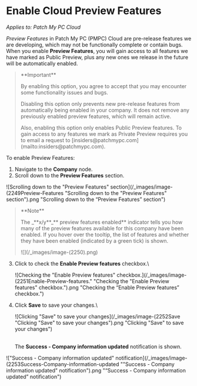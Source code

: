 # Enable Cloud Preview Features

_Applies to: Patch My PC Cloud_

_Preview Features_ in Patch My PC (PMPC) Cloud are pre-release features we are developing, which may not be functionally complete or contain bugs. When you enable **Preview Features**, you will gain access to all features we have marked as Public Preview, plus any new ones we release in the future will be automatically enabled.

<blockquote class="wp-block-quote">
<p>**Important**</p>
<p>By enabling this option, you agree to accept that you may encounter some functionality issues and bugs.</p>
<p>Disabling this option only prevents new pre-release features from automatically being enabled in your company. It does not remove any previously enabled preview features, which will remain active.</p>
<p>Also, enabling this option only enables Public Preview features. To gain access to any features we mark as Private Preview requires you to email a request to [insiders@patchmypc.com](mailto:insiders@patchmypc.com).</p>
</blockquote>

To enable Preview Features:

1. Navigate to the **Company** node.
2. Scroll down to the **Preview Features** section.

![Scrolling down to the "Preview Features" section](/_images/image-(2249Preview-Features "Scrolling down to the \"Preview Features\" section").png "Scrolling down to the “Preview Features” section")

<blockquote class="wp-block-quote">
<p>**Note**</p>
<p>The _**x/y**_**&#x20;preview features enabled** indicator tells you how many of the preview features available for this company have been enabled. If you hover over the tooltip, the list of features and whether they have been enabled (indicated by a green tick) is shown.</p>
<p>![](/_images/image-(2250).png)</p>
</blockquote>

3.  Click to check the **Enable Preview features** checkbox.\


    ![Checking the "Enable Preview features" checkbox.](/_images/image-(2251Enable-Preview-features." "Checking the \"Enable Preview features\" checkbox.").png "Checking the “Enable Preview features” checkbox.")
4.  Click **Save** to save your changes.\


    ![Clicking "Save" to save your changes](/_images/image-(2252Save "Clicking \"Save\" to save your changes").png "Clicking &#x22;Save&#x22; to save your changes")

    \
    The **Success - Company information updated** notification is shown.

!["Success - Company information updated" notification](/_images/image-(2253Success-Company-information-updated "\"Success - Company information updated\" notification").png "“Success - Company information updated” notification")